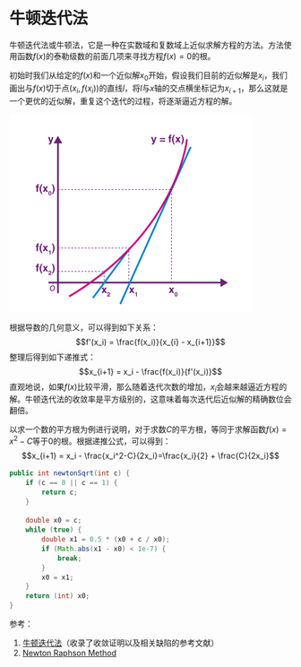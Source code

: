 # 牛顿迭代法


牛顿迭代法或牛顿法，它是一种在实数域和复数域上近似求解方程的方法。方法使用函数${\displaystyle f(x)}$的泰勒级数的前面几项来寻找方程${\displaystyle f(x)=0}$的根。

初始时我们从给定的$f(x)$和一个近似解$x_0$开始，假设我们目前的近似解是$x_i$，我们画出与$f(x)$切于点$(x_i,f(x_i))$的直线$l$，将$l$与$x$轴的交点横坐标记为$x_{i+1}$，那么这就是一个更优的近似解，重复这个迭代的过程，将逐渐逼近方程的解。 

![](assets/*LeetCode练习题：数学与位运算（草稿）/newton-method.png)

根据导数的几何意义，可以得到如下关系：
$$f'(x_i) = \frac{f(x_i)}{x_{i} - x_{i+1}}$$
整理后得到如下递推式：
$$x_{i+1} = x_i - \frac{f(x_i)}{f'(x_i)}$$
直观地说，如果$f(x)$比较平滑，那么随着迭代次数的增加，$x_i$会越来越逼近方程的解。牛顿迭代法的收敛率是平方级别的，这意味着每次迭代后近似解的精确数位会翻倍。

以求一个数的平方根为例进行说明，对于求数$C$的平方根，等同于求解函数$f(x)=x^2-C$等于0的根。根据递推公式，可以得到：
$$x_{i+1} = x_i - \frac{x_i^2-C}{2x_i}=\frac{x_i}{2} + \frac{C}{2x_i}$$

```java
public int newtonSqrt(int c) {
    if (c == 0 || c == 1) {
        return c;
    }

    double x0 = c;
    while (true) {
        double x1 = 0.5 * (x0 + c / x0);
        if (Math.abs(x1 - x0) < 1e-7) {
            break;
        }
        x0 = x1;
    }
    return (int) x0;
}
```

参考：
1. [牛顿迭代法](https://oi-wiki.org/math/numerical/newton/)（收录了收敛证明以及相关缺陷的参考文献）
2. [Newton Raphson Method](https://byjus.com/maths/newton-raphson-method/)
